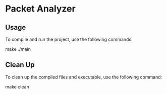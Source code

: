# Packet Analyzer

## Usage

To compile and run the project, use the following commands:

make
./main

## Clean Up

To clean up the compiled files and executable, use the following command:

make clean

